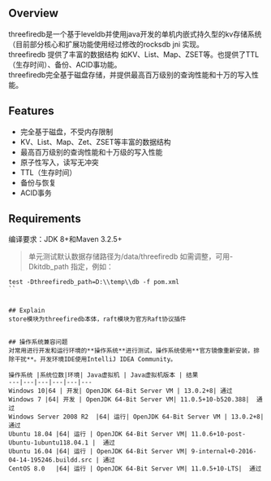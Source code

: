 
## Overview	
	
threefiredb是一个基于leveldb并使用java开发的单机内嵌式持久型的kv存储系统（目前部分核心和扩展功能使用经过修改的rocksdb jni 实现。  	
threefiredb 提供了丰富的数据结构 如KV、List、Map、ZSET等。也提供了TTL（生存时间）、备份、ACID事功能。   	
threefiredb完全基于磁盘存储，并提供最高百万级别的查询性能和十万的写入性能。   
	
## Features	
	
- 完全基于磁盘，不受内存限制	
- KV、List、Map、Zet、ZSET等丰富的数据结构	
- 最高百万级别的查询性能和十万级的写入性能	
- 原子性写入，读写无冲突	
- TTL（生存时间）	
- 备份与恢复	
- ACID事务
	
	
## Requirements	
编译要求：JDK 8+和Maven 3.2.5+	
	
> 单元测试默认数据存储路径为/data/threefiredb 如需调整，可用-Dkitdb_path 指定，例如：	
```	
test -Dthreefiredb_path=D:\\temp\\db -f pom.xml	
``	
	
	
## Explain	
store模块为threefiredb本体，raft模块为官方Raft协议插件	
	
	
## 操作系统兼容问题	
对常用进行开发和运行环境的**操作系统**进行测试，操作系统使用**官方镜像重新安装，排除干扰**。开发环境IDE使用IntelliJ IDEA Community。	
   	
操作系统 |系统位数|环境| Java虚拟机 | Java虚拟机版本 | 结果	
---|---|---|---|---|---	
Windows 10|64 | 开发| OpenJDK 64-Bit Server VM | 13.0.2+8| 通过	
Windows 7 |64| 开发 | OpenJDK 64-Bit Server VM| 11.0.5+10-b520.388|  通过	
Windows Server 2008 R2  |64| 运行| OpenJDK 64-Bit Server VM | 13.0.2+8|  通过	
Ubuntu 18.04 |64| 运行 | OpenJDK 64-Bit Server VM| 11.0.6+10-post-Ubuntu-1ubuntu118.04.1 |  通过	
Ubuntu 16.04 |64| 运行 | OpenJDK 64-Bit Server VM| 9-internal+0-2016-04-14-195246.buildd.src | 通过	
CentOS 8.0   |64| 运行 | OpenJDK 64-Bit Server VM| 11.0.5+10-LTS|  通过	
